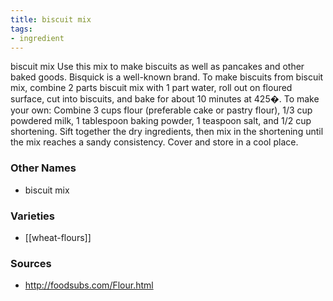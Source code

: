 ```yaml
---
title: biscuit mix
tags:
- ingredient
---
```

biscuit mix Use this mix to make biscuits as well as pancakes and other baked goods. Bisquick is a well-known brand. To make biscuits from biscuit mix, combine 2 parts biscuit mix with 1 part water, roll out on floured surface, cut into biscuits, and bake for about 10 minutes at 425�. To make your own: Combine 3 cups flour (preferable cake or pastry flour), 1/3 cup powdered milk, 1 tablespoon baking powder, 1 teaspoon salt, and 1/2 cup shortening. Sift together the dry ingredients, then mix in the shortening until the mix reaches a sandy consistency. Cover and store in a cool place.

### Other Names

* biscuit mix

### Varieties

* [[wheat-flours]]

### Sources
* http://foodsubs.com/Flour.html
